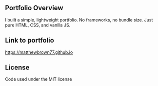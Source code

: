 ## Portfolio Overview
I built a simple, lightweight portfolio. No frameworks, no bundle size. Just pure HTML, CSS, and vanilla JS.

## Link to portfolio
https://matthewbrown77.github.io

## License
Code used under the MIT license